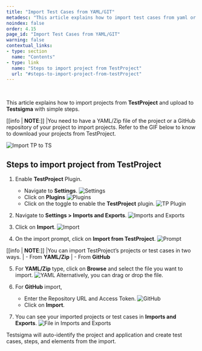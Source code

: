 ```yaml
---
title: "Import Test Cases from YAML/GIT"
metadesc: "This article explains how to import test cases from yaml or git"
noindex: false
order: 4.15
page_id: "Import Test Cases from YAML/GIT"
warning: false
contextual_links:
- type: section
  name: "Contents"
- type: link
  name: "Steps to import project from TestProject"
  url: "#steps-to-import-project-from-testProject"
---
```


<br>

This article explains how to import projects from **TestProject** and upload to **Testsigma** with simple steps. 

[[info | **NOTE**:]]
|You need to have a YAML/Zip file of the project or a GitHub repository of your project to import projects. Refer to the GIF below to know to download your projects from TestProject.

![Import TP to TS](https://s3.amazonaws.com/static-docs.testsigma.com/new_images/projects/applications/importtpts.gif)

## **Steps to import project from TestProject**
1. Enable **TestProject** Plugin. 
    - Navigate to **Settings**.
    ![Settings](https://s3.amazonaws.com/static-docs.testsigma.com/new_images/projects/applications/navsettings.png)
    - Click on **Plugins**
    ![Plugins](https://s3.amazonaws.com/static-docs.testsigma.com/new_images/projects/applications/plugins.png)
    - Click on the toggle to enable the **TestProject** plugin.
    ![TP Plugin](https://s3.amazonaws.com/static-docs.testsigma.com/new_images/projects/applications/TPtoggle.png)

2. Navigate to **Settings > Imports and Exports**.
![Imports and Exports](https://s3.amazonaws.com/static-docs.testsigma.com/new_images/projects/applications/importsandexports.png)

3. Click on **Import**.
![Import](https://s3.amazonaws.com/static-docs.testsigma.com/new_images/projects/applications/nnn.png)

4. On the import prompt, click on **Import from TestProject**.
![Prompt](https://s3.amazonaws.com/static-docs.testsigma.com/new_images/projects/applications/prompt.png)


[[info | **NOTE**:]]
|You can import TestProject’s projects or test cases in two ways. 
|    - From **YAML/Zip**
|    - From **GitHub**

5. For **YAML/Zip** type, click on **Browse** and select the file you want to import. 
![YAML](https://s3.amazonaws.com/static-docs.testsigma.com/new_images/projects/applications/zip.png)
Alternatively, you can drag or drop the file.

6. For **GitHub** import, 
    - Enter the Repository URL and Access Token.
    ![GitHub](https://s3.amazonaws.com/static-docs.testsigma.com/new_images/projects/applications/yaml.png)
    - Click on **Import**.

7. You can see your imported projects or test cases in **Imports and Exports**.
![File in Imports and Exports](https://s3.amazonaws.com/static-docs.testsigma.com/new_images/projects/applications/impexp.png)

Testsigma will auto-identify the project and application and create test cases, steps, and elements from the import.